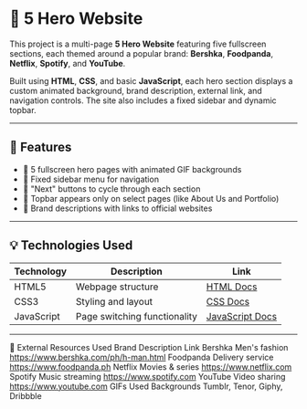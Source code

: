 # 📄 5 Hero Website

This project is a multi-page **5 Hero Website** featuring five fullscreen sections, each themed around a popular brand: **Bershka**, **Foodpanda**, **Netflix**, **Spotify**, and **YouTube**.

Built using **HTML**, **CSS**, and basic **JavaScript**, each hero section displays a custom animated background, brand description, external link, and navigation controls. The site also includes a fixed sidebar and dynamic topbar.

---

## 📌 Features

- 🎯 5 fullscreen hero pages with animated GIF backgrounds  
- 🧭 Fixed sidebar menu for navigation  
- 🔁 "Next" buttons to cycle through each section  
- 📌 Topbar appears only on select pages (like About Us and Portfolio)  
- 🔗 Brand descriptions with links to official websites  

---

## 💡 Technologies Used

| Technology | Description | Link |
|------------|-------------|------|
| HTML5 | Webpage structure | [HTML Docs](https://developer.mozilla.org/en-US/docs/Web/HTML) |
| CSS3 | Styling and layout | [CSS Docs](https://developer.mozilla.org/en-US/docs/Web/CSS) |
| JavaScript | Page switching functionality | [JavaScript Docs](https://developer.mozilla.org/en-US/docs/Web/JavaScript) |

---

🔗 External Resources Used
Brand	Description	Link
Bershka	Men's fashion	https://www.bershka.com/ph/h-man.html
Foodpanda	Delivery service	https://www.foodpanda.ph
Netflix	Movies & series	https://www.netflix.com
Spotify	Music streaming	https://www.spotify.com
YouTube	Video sharing	https://www.youtube.com
GIFs Used	Backgrounds	Tumblr, Tenor, Giphy, Dribbble

